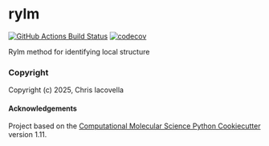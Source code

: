 rylm
==============================
[//]: # (Badges)
[![GitHub Actions Build Status](https://github.com/REPLACE_WITH_OWNER_ACCOUNT/rylm/workflows/CI/badge.svg)](https://github.com/REPLACE_WITH_OWNER_ACCOUNT/rylm/actions?query=workflow%3ACI)
[![codecov](https://codecov.io/gh/REPLACE_WITH_OWNER_ACCOUNT/rylm/branch/main/graph/badge.svg)](https://codecov.io/gh/REPLACE_WITH_OWNER_ACCOUNT/rylm/branch/main)


Rylm method for identifying local structure

### Copyright

Copyright (c) 2025, Chris Iacovella


#### Acknowledgements
 
Project based on the 
[Computational Molecular Science Python Cookiecutter](https://github.com/molssi/cookiecutter-cms) version 1.11.
